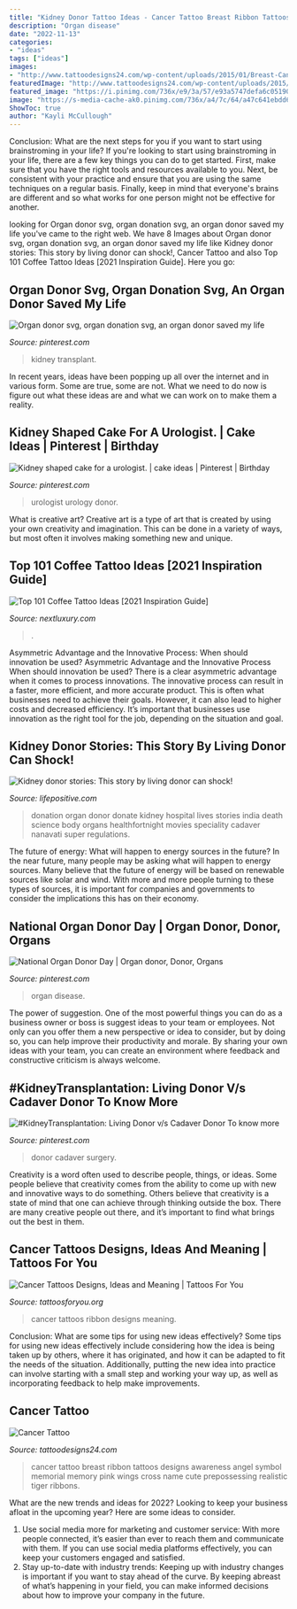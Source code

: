 ```yaml
---
title: "Kidney Donor Tattoo Ideas - Cancer Tattoo Breast Ribbon Tattoos Designs Awareness Angel Symbol Memorial Memory Pink Wings Cross Name Cute Prepossessing Realistic Tiger Ribbons"
description: "Organ disease"
date: "2022-11-13"
categories:
- "ideas"
tags: ["ideas"]
images:
- "http://www.tattoodesigns24.com/wp-content/uploads/2015/01/Breast-Cancer-Ribbon-Tattoo-On-Back.jpg"
featuredImage: "http://www.tattoodesigns24.com/wp-content/uploads/2015/01/Breast-Cancer-Ribbon-Tattoo-On-Back.jpg"
featured_image: "https://i.pinimg.com/736x/e9/3a/57/e93a5747defa6c05190892fc96b12bc0.jpg"
image: "https://s-media-cache-ak0.pinimg.com/736x/a4/7c/64/a47c641ebdd69542aa3c64d5a3b65da1.jpg"
ShowToc: true
author: "Kayli McCullough"
---
```



Conclusion: What are the next steps for you if you want to start using brainstroming in your life?
If you're looking to start using brainstroming in your life, there are a few key things you can do to get started. First, make sure that you have the right tools and resources available to you. Next, be consistent with your practice and ensure that you are using the same techniques on a regular basis. Finally, keep in mind that everyone's brains are different and so what works for one person might not be effective for another.

	

		
looking for Organ donor svg, organ donation svg, an organ donor saved my life you've came to the right web. We have 8 Images about Organ donor svg, organ donation svg, an organ donor saved my life like Kidney donor stories: This story by living donor can shock!, Cancer Tattoo and also Top 101 Coffee Tattoo Ideas [2021 Inspiration Guide]. Here you go:
		
    
## Organ Donor Svg, Organ Donation Svg, An Organ Donor Saved My Life

<img loading=lazy src="https://i.pinimg.com/736x/91/e3/93/91e393ed9e92cbdaf7f140dd872f4ee3.jpg" onerror="this.onerror=null;this.src='https://tse3.mm.bing.net/th?id=OIP.mfVa2_WkoIAg0ec1VjDUWAHaLH&amp;pid=15.1';" alt="Organ donor svg, organ donation svg, an organ donor saved my life">

_Source: pinterest.com_

>kidney transplant. 

	

In recent years, ideas have been popping up all over the internet and in various form. Some are true, some are not. What we need to do now is figure out what these ideas are and what we can work on to make them a reality.

    
## Kidney Shaped Cake For A Urologist. | Cake Ideas | Pinterest | Birthday

<img loading=lazy src="https://s-media-cache-ak0.pinimg.com/736x/a4/7c/64/a47c641ebdd69542aa3c64d5a3b65da1.jpg" onerror="this.onerror=null;this.src='https://tse2.mm.bing.net/th?id=OIP.ioVfyPQom1oYFN93kyHPVAHaJp&amp;pid=15.1';" alt="Kidney shaped cake for a urologist. | cake ideas | Pinterest | Birthday">

_Source: pinterest.com_

>urologist urology donor. 

	

What is creative art?
Creative art is a type of art that is created by using your own creativity and imagination. This can be done in a variety of ways, but most often it involves making something new and unique.

    
## Top 101 Coffee Tattoo Ideas [2021 Inspiration Guide]

<img loading=lazy src="https://nextluxury.com/wp-content/uploads/tiny-coffee-bean-arm-tattoo-design-ideas-for-males.jpg" onerror="this.onerror=null;this.src='https://tse4.mm.bing.net/th?id=OIP.gO3txiYJ1zl5rRG-3J6nPAHaHa&amp;pid=15.1';" alt="Top 101 Coffee Tattoo Ideas [2021 Inspiration Guide]">

_Source: nextluxury.com_

>. 

	

Asymmetric Advantage and the Innovative Process: When should innovation be used?
Asymmetric Advantage and the Innovative Process
When should innovation be used? There is a clear asymmetric advantage when it comes to process innovations. The innovative process can result in a faster, more efficient, and more accurate product. This is often what businesses need to achieve their goals. However, it can also lead to higher costs and decreased efficiency. It’s important that businesses use innovation as the right tool for the job, depending on the situation and goal.

    
## Kidney Donor Stories: This Story By Living Donor Can Shock!

<img loading=lazy src="https://www.lifepositive.com/photos/MjAxOC0wNy0yNCAwMzo0NDo1Nw==_kidney-donor-stories.jpeg" onerror="this.onerror=null;this.src='https://tse3.mm.bing.net/th?id=OIP.5KV0u4pdCv1CzIiEpQrtPAHaEJ&amp;pid=15.1';" alt="Kidney donor stories: This story by living donor can shock!">

_Source: lifepositive.com_

>donation organ donor donate kidney hospital lives stories india death science body organs healthfortnight movies speciality cadaver nanavati super regulations. 

	

The future of energy: What will happen to energy sources in the future?
In the near future, many people may be asking what will happen to energy sources. Many believe that the future of energy will be based on renewable sources like solar and wind. With more and more people turning to these types of sources, it is important for companies and governments to consider the implications this has on their economy.

    
## National Organ Donor Day | Organ Donor, Donor, Organs

<img loading=lazy src="https://i.pinimg.com/736x/e9/3a/57/e93a5747defa6c05190892fc96b12bc0.jpg" onerror="this.onerror=null;this.src='https://tse2.mm.bing.net/th?id=OIP.23Dj_riplZhMsdideHFnaQHaHa&amp;pid=15.1';" alt="National Organ Donor Day | Organ donor, Donor, Organs">

_Source: pinterest.com_

>organ disease. 

	

The power of suggestion.
One of the most powerful things you can do as a business owner or boss is suggest ideas to your team or employees. Not only can you offer them a new perspective or idea to consider, but by doing so, you can help improve their productivity and morale. By sharing your own ideas with your team, you can create an environment where feedback and constructive criticism is always welcome.

    
## #KidneyTransplantation: Living Donor V/s Cadaver Donor To Know More

<img loading=lazy src="https://i.pinimg.com/736x/7b/dc/a7/7bdca7f8ce37b610daf6a40b94c2a72b.jpg" onerror="this.onerror=null;this.src='https://tse2.mm.bing.net/th?id=OIP.Hkc_1fRvA93W4hJ3I3RhVwHaGV&amp;pid=15.1';" alt="#KidneyTransplantation: Living Donor v/s Cadaver Donor To know more">

_Source: pinterest.com_

>donor cadaver surgery. 

	

Creativity is a word often used to describe people, things, or ideas. Some people believe that creativity comes from the ability to come up with new and innovative ways to do something. Others believe that creativity is a state of mind that one can achieve through thinking outside the box. There are many creative people out there, and it’s important to find what brings out the best in them.

    
## Cancer Tattoos Designs, Ideas And Meaning | Tattoos For You

<img loading=lazy src="http://www.tattoosforyou.org/wp-content/uploads/2013/10/Cancer-Ribbon-Tattoos.jpg" onerror="this.onerror=null;this.src='https://tse2.mm.bing.net/th?id=OIP.BV1DpwnzoRaSCJFwObiK-gHaJ4&amp;pid=15.1';" alt="Cancer Tattoos Designs, Ideas and Meaning | Tattoos For You">

_Source: tattoosforyou.org_

>cancer tattoos ribbon designs meaning. 

	

Conclusion: What are some tips for using new ideas effectively?
Some tips for using new ideas effectively include considering how the idea is being taken up by others, where it has originated, and how it can be adapted to fit the needs of the situation. Additionally, putting the new idea into practice can involve starting with a small step and working your way up, as well as incorporating feedback to help make improvements.

    
## Cancer Tattoo

<img loading=lazy src="http://www.tattoodesigns24.com/wp-content/uploads/2015/01/Breast-Cancer-Ribbon-Tattoo-On-Back.jpg" onerror="this.onerror=null;this.src='https://tse3.mm.bing.net/th?id=OIP.X8Dt65qldIjkw4PY0P7UIAHaJ4&amp;pid=15.1';" alt="Cancer Tattoo">

_Source: tattoodesigns24.com_

>cancer tattoo breast ribbon tattoos designs awareness angel symbol memorial memory pink wings cross name cute prepossessing realistic tiger ribbons. 

	

What are the new trends and ideas for 2022?
Looking to keep your business afloat in the upcoming year? Here are some ideas to consider. 
1. Use social media more for marketing and customer service: With more people connected, it’s easier than ever to reach them and communicate with them. If you can use social media platforms effectively, you can keep your customers engaged and satisfied. 
2. Stay up-to-date with industry trends: Keeping up with industry changes is important if you want to stay ahead of the curve. By keeping abreast of what’s happening in your field, you can make informed decisions about how to improve your company in the future. 

